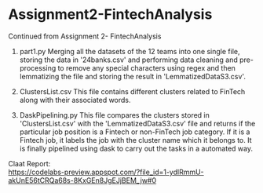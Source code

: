 # Assignment2-FintechAnalysis
Continued from Assignment 2- FintechAnalysis


1. part1.py
  Merging all the datasets of the 12 teams into one single file, storing the data in '24banks.csv'  and performing data cleaning and pre-processing to remove any   special characters using regex and then lemmatizing the file and storing the result in 'LemmatizedDataS3.csv'.

2. ClustersList.csv 
  This file contains different clusters related to FinTech along with their associated words.

3. DaskPipelining.py
  This file compares the clusters stored in 'ClustersList.csv' with the 'LemmatizedDataS3.csv' file and returns if the  
  particular job position is a Fintech or non-FinTech job category. If it is a Fintech job, it labels the job with the cluster 
  name which it belongs to.
  It is finally pipelined using dask to carry out the tasks in a automated way.
  
  Claat Report:  
  https://codelabs-preview.appspot.com/?file_id=1-ydlRmmU-akUnE56tCRQa68s-8KxGEn8JgEJjBEM_jw#0

